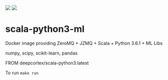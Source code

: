 [![](https://images.microbadger.com/badges/image/deepcortex/scala-python3-ml.svg)](https://microbadger.com/images/deepcortex/scala-python3-ml "Get your own image badge on microbadger.com")
[![](https://images.microbadger.com/badges/commit/deepcortex/scala-python3-ml.svg)](https://microbadger.com/images/deepcortex/scala-python3-ml "Get your own commit badge on microbadger.com")

# scala-python3-ml
Docker image providing ZeroMQ + JZMQ + Scala + Python 3.6.1 + ML Libs

numpy, scipy, scikit-learn, pandas

FROM deepcortex/scala-python3:latest

To run ```make run```
